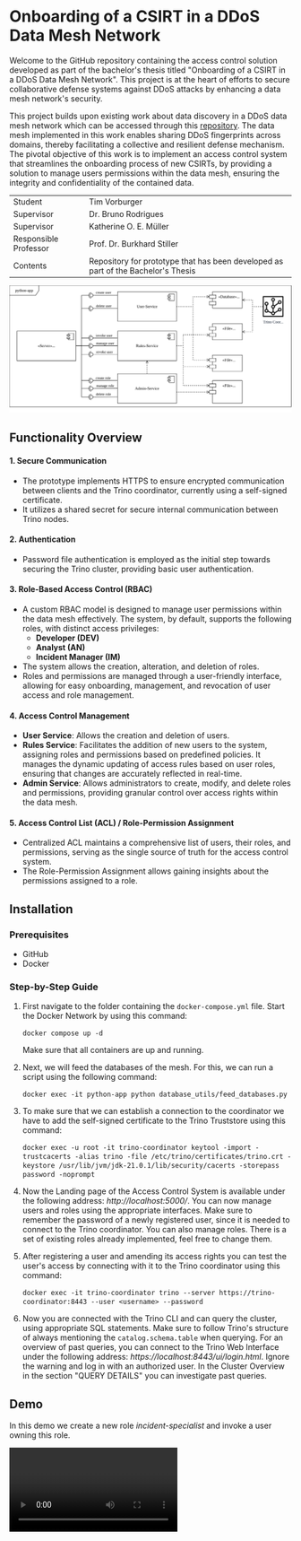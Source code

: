 # Onboarding of a CSIRT in a DDoS Data Mesh Network

Welcome to the GitHub repository containing the access control solution developed as part of the bachelor's thesis titled "Onboarding of a CSIRT in a DDoS Data Mesh Network". This project is at the heart of efforts to secure collaborative defense systems against DDoS attacks by enhancing a data mesh network's security.

This project builds upon existing work about data discovery in a DDoS data mesh network which can be accessed through this [repository](https://github.com/tportmann-uzh/ddos-data-mesh-network). The data mesh implemented in this work enables sharing DDoS fingerprints across domains, thereby facilitating a collective and resilient defense mechanism. The pivotal objective of this work is to implement an access control system that streamlines the onboarding process of new CSIRTs, by providing a solution to manage users permissions within the data mesh, ensuring the integrity and confidentiality of the contained data.

|                       |                                                                                   |
| --------------------- | --------------------------------------------------------------------------------- |
| Student               | Tim Vorburger                                                                     |
| Supervisor            | Dr. Bruno Rodrigues                                                               |
| Supervisor            | Katherine O. E. Müller                                                            |
| Responsible Professor | Prof. Dr. Burkhard Stiller                                                        |
| Contents              | Repository for prototype that has been developed as part of the Bachelor's Thesis |

![Access Control System Component Diagramm](assets/python-app-component-diagramm.svg)

## Functionality Overview

#### 1. Secure Communication
- The prototype implements HTTPS to ensure encrypted communication between clients and the Trino coordinator, currently using a self-signed certificate.
- It utilizes a shared secret for secure internal communication between Trino nodes.

#### 2. Authentication
- Password file authentication is employed as the initial step towards securing the Trino cluster, providing basic user authentication.

#### 3. Role-Based Access Control (RBAC)
- A custom RBAC model is designed to manage user permissions within the data mesh effectively. The system, by default, supports the following roles, with distinct access privileges:
  - **Developer (DEV)**
  - **Analyst (AN)**
  - **Incident Manager (IM)**
- The system allows the creation, alteration, and deletion of roles.
- Roles and permissions are managed through a user-friendly interface, allowing for easy onboarding, management, and revocation of user access and role management.

#### 4. Access Control Management
- **User Service**: Allows the creation and deletion of users.
- **Rules Service**: Facilitates the addition of new users to the system, assigning roles and permissions based on predefined policies. It manages the dynamic updating of access rules based on user roles, ensuring that changes are accurately reflected in real-time.
- **Admin Service**: Allows administrators to create, modify, and delete roles and permissions, providing granular control over access rights within the data mesh.

#### 5. Access Control List (ACL) / Role-Permission Assignment
- Centralized ACL maintains a comprehensive list of users, their roles, and permissions, serving as the single source of truth for the access control system. 
- The Role-Permission Assignment allows gaining insights about the permissions assigned to a role.


## Installation
### Prerequisites
- GitHub
- Docker
### Step-by-Step Guide 
1. First navigate to the folder containing the `docker-compose.yml` file. Start the Docker Network by using this command:
   ```
   docker compose up -d
   ```
   Make sure that all containers are up and running.
   
2. Next, we will feed the databases of the mesh. For this, we can run a script using the following command:
   ```
   docker exec -it python-app python database_utils/feed_databases.py
   ```
   
3. To make sure that we can establish a connection to the coordinator we have to add the self-signed certificate to the Trino Truststore using this command:
   ```
   docker exec -u root -it trino-coordinator keytool -import -trustcacerts -alias trino -file /etc/trino/certificates/trino.crt -keystore /usr/lib/jvm/jdk-21.0.1/lib/security/cacerts -storepass password -noprompt
   ```
   
4. Now the Landing page of the Access Control System is available under the following address: *http://localhost:5000/*. You can now manage users and roles using the appropriate interfaces. Make sure to remember the password of a newly registered user, since it is needed to connect to the Trino coordinator. You can also manage roles. There is a set of existing roles already implemented, feel free to change them.
   
5. After registering a user and amending its access rights you can test the user's access by connecting with it to the Trino coordinator using this command:
   ```
   docker exec -it trino-coordinator trino --server https://trino-coordinator:8443 --user <username> --password
   ```
   
6. Now you are connected with the Trino CLI and can query the cluster, using appropriate SQL statements. Make sure to follow Trino's structure of always mentioning the `catalog.schema.table` when querying. For an overview of past queries, you can connect to the Trino Web Interface under the following address: *https://localhost:8443/ui/login.html*. Ignore the warning and log in with an authorized user. In the Cluster Overview in the section "QUERY DETAILS" you can investigate past queries.

## Demo
In this demo we create a new role _incident-specialist_ and invoke a user owning this role. 

![Access Control System Demo](assets/demo.mp4)




